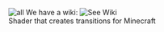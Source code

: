 ![all](https://github.com/Kokolochnik/ScreenShaders/assets/114332828/40457195-c457-4b45-a050-fb9fae7d9a15)
We have a wiki: ![See Wiki](https://github.com/Kokolochnik/ScreenShaders/wiki)  
Shader that creates transitions for Minecraft 


